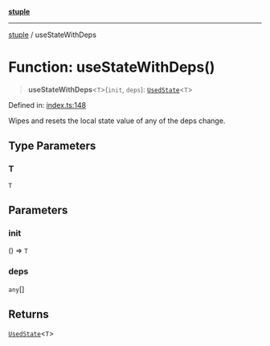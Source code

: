 [**stuple**](../README.md)

***

[stuple](../globals.md) / useStateWithDeps

# Function: useStateWithDeps()

> **useStateWithDeps**\<`T`\>(`init`, `deps`): [`UsedState`](../type-aliases/UsedState.md)\<`T`\>

Defined in: [index.ts:148](https://github.com/700software/stuple/blob/2869931f62716450da37ebc5ae56851979d9d9a0/index.ts#L148)

Wipes and resets the local state value of any of the deps change.

## Type Parameters

### T

`T`

## Parameters

### init

() => `T`

### deps

`any`[]

## Returns

[`UsedState`](../type-aliases/UsedState.md)\<`T`\>
